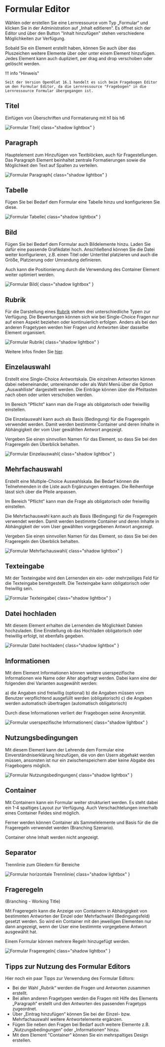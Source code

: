 # Formular Editor

Wählen oder erstellen Sie eine Lernressource vom Typ „Formular“ und klicken Sie in der Administration auf „Inhalt editieren“. Es öffnet sich der Editor und über den Button "Inhalt hinzufügen" stehen verschiedene Möglichkeiten zur Verfügung.

Sobald Sie ein Element erstellt haben, können Sie auch über das Pluszeichen weitere Elemente über oder unter einem Element hinzufügen. Jedes Element kann auch dupliziert, per drag and drop verschoben oder gelöscht werden.

!!! info "Hinweis"

    Seit der Version OpenOlat 16.1 handelt es sich beim Fragebogen Editor um den Formular Editor, da die Lernressource "Fragebogen" in die Lernressource Formular übergegangen ist.

## Titel

Einfügen von Überschriften und Formatierung mit h1 bis h6

![Formular Titel](assets/formular_titel.jpg){ class="shadow lightbox" }
  
## Paragraph

Hauptelement zum Hinzufügen von Textblöcken, auch für Fragestellungen. Das Paragraph Element beinhaltet zentrale Formatierungen sowie die Möglichkeit den Text auf Spalten zu verteilen.

![Formular Paragraph](assets/formular_paragraph.jpg){ class="shadow lightbox" }

## Tabelle

Fügen Sie bei Bedarf dem Formular eine Tabelle hinzu und konfigurieren Sie diese.

![Formular Tabelle](assets/formular_tabelle.jpg){ class="shadow lightbox" }

## Bild

Fügen Sie bei Bedarf dem Formular auch Bildelemente hinzu. Laden Sie dafür eine passende Grafikdatei hoch. Anschließend können Sie die Datei weiter konfigurieren, z.B. einen Titel oder Untertitel platzieren und auch die Größe, Platzierung oder Umrandung definieren.

Auch kann die Positionierung durch die Verwendung des Container Element weiter optimiert werden.

![Formular Bild](assets/Fragebogen_bild.png){ class="shadow lightbox" }

## Rubrik

Für die Darstellung eines [Rubrik](Rubric.de.md) stehen drei unterschiedliche Typen zur Verfügung. Die Bewertungen können sich wie bei Single-Choice Fragen nur auf einen Aspekt beziehen oder kontinuierlich erfolgen. Anders als bei den anderen Fragetypen werden hier Fragen und Antworten über dasselbe Element organisiert.

![Formular Rubrik](assets/formular_rubrik.jpg){ class="shadow lightbox" }

Weitere Infos finden Sie [hier](Rubric.de.md).

## Einzelauswahl

Erstellt eine Single-Choice Antwortskala. Die einzelnen Antworten können dabei nebeneinander, untereinander oder als Wahl Menü über die Option „Auswahlliste“ dargestellt werden. Die Einträge können über die Pfeiltasten nach oben oder unten verschoben werden.

Im Bereich "Pflicht" kann man die Frage als obligatorisch oder freiwillig einstellen.

Die Einzelauswahl kann auch als Basis (Bedingung) für die Frageregeln verwendet werden. Damit werden bestimmte Container und deren Inhalte in Abhängigkeit der vom User gewählten Antwort angezeigt.

Vergeben Sie einen sinnvollen Namen für das Element, so dass Sie bei den Frageregeln den Überblick behalten.

![Formular Einzelauswahl](assets/formular_einzelauswahl.jpg){ class="shadow lightbox" }

## Mehrfachauswahl

Erstellt eine Multiple-Choice Auswahlskala. Bei Bedarf können die Teilnehmenden in die Liste auch Ergänzungen eintragen. Die Reihenfolge lässt sich über die Pfeile anpassen.

Im Bereich "Pflicht" kann man die Frage als obligatorisch oder freiwillig einstellen.

Die Mehrfachauswahl kann auch als Basis (Bedingung) für die Frageregeln verwendet werden. Damit werden bestimmte Container und deren Inhalte in Abhängigkeit der vom User gewählten vorgegebenen Antwort angezeigt.

Vergeben Sie einen sinnvollen Namen für das Element, so dass Sie bei den Frageregeln den Überblick behalten.

![Formular Mehrfachauswahl](assets/formular_mehrfachwahl.jpg){ class="shadow lightbox" }

## Texteingabe

Mit der Texteingabe wird den Lernenden ein ein- oder mehrzeiliges Feld für die Texteingabe bereitgestellt. Die Texteingabe kann obligatorisch oder freiwillig sein.

![Formular Texteingabe](assets/formular_texteingabe.jpg){ class="shadow lightbox" }

## Datei hochladen

Mit diesem Element erhalten die Lernenden die Möglichkeit Dateien hochzuladen. Eine Einstellung ob das Hochladen obligatorisch oder freiwillig erfolgt, ist ebenfalls gegeben.

![Formular Datei hochladen](assets/formular_Datei_hochladen.jpg){ class="shadow lightbox" }
  
## Informationen

Mit dem Element Informationen können weitere userspezifische Informationen wie Name oder Alter abgefragt werden. Dabei kann eine der folgenden drei Varianten ausgewählt werden:

a) die Angaben sind freiwillig (optional)
b) die Angaben müssen vom Benutzer verpflichtend ausgefüllt werden (obligatorisch)
c) die Angaben werden automatisch übertragen (automatisch obligatorisch)

Durch diese Informationen verliert der Fragebogen seine Anonymität.

![Formular userspezifische Informationen](assets/Fragebogeneditor_infos.png){ class="shadow lightbox" }

## Nutzungsbedingungen

Mit diesem Element kann der Lehrende dem Formular eine Einverständniserklärung hinzufügen, die von den Usern abgehakt werden müssen, ansonsten ist nur ein zwischenspeichern aber keine Abgabe des Fragebogens möglich.

![Formular Nutzungsbedingungen](assets/Nutzungsbedingungen.png){ class="shadow lightbox" }

## Container

Mit Containern kann ein Formular weiter strukturiert werden. Es steht dabei ein 1-4 spaltiges Layout zur Verfügung. Auch Verschachtelungen innerhalb eines Container Feldes sind möglich.

Ferner werden können Container als Sammelelemente und Basis für die die Frageregeln verwendet werden (Branching Szenario).

Container ohne Inhalt werden nicht angezeigt.

## Separator

Trennlinie zum Gliedern für Bereiche

![Formular horizontale Trennlinie](assets/Fragebogen_separator.png){ class="shadow lightbox" }

## Frageregeln

(Branching - Working Title)

Mit Frageregeln kann die Anzeige von Containern in Abhängigkeit von bestimmten Antworten der Einzel oder Mehrfachwahl (Bedingungsfeld) gesetzt  werden. So wird ein Container mit den jeweiligen Elementen nur dann angezeigt, wenn der User eine bestimmte vorgegebene Antwort ausgewählt hat.

Einem Formular können mehrere Regeln hinzugefügt werden.

![Formular Frageregeln](assets/image2021-5-5_10-25-8.png){ class="shadow lightbox" }

## Tipps zur Nutzung des Formular Editors

Hier noch ein paar Tipps zur Verwendung des Formular Editors:

* Bei der Wahl „Rubrik“ werden die Fragen und Antworten zusammen erstellt.
* Bei allen anderen Fragetypen werden die Fragen mit Hilfe des Elements „Paragraph“ erstellt und den Antworten des passenden Fragetyps zugeordnet.
* Über „Eintrag hinzufügen“ können Sie bei der Einzel- bzw. Mehrfachauswahl weitere Antwortelemente ergänzen.
* Fügen Sie neben den Fragen bei Bedarf auch weitere Elemente z.B. „Nutzungsbedingungen“ oder „Informationen“ hinzu.
* Mit dem Element "Container" können Sie ein mehrspaltiges Design erstellen.
